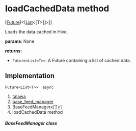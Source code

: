
<div>

# loadCachedData method

</div>


[[Future](https://api.flutter.dev/flutter/dart-core/Future-class.html)[\<[[List](https://api.flutter.dev/flutter/dart-core/List-class.html)\<[T\>]]\>]]




Loads the data cached in Hive.

**params**: None

**returns**:

-   `Future<List<T>>`: A Future containing a list of cached data.



## Implementation

``` language-dart
Future<List<T>>  async 
```







1.  [talawa](../../index.md)
2.  [base_feed_manager](../../services_caching_base_feed_manager/)
3.  BaseFeedManager[\<[T\>]](../../services_caching_base_feed_manager/BaseFeedManager-class.md)
4.  loadCachedData method

##### BaseFeedManager class








